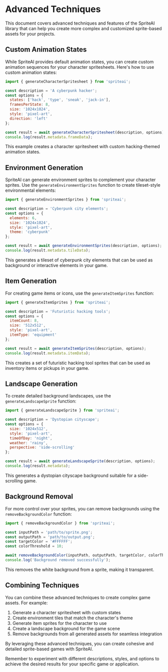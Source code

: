 # Advanced Techniques

This document covers advanced techniques and features of the SpriteAI library that can help you create more complex and customized sprite-based assets for your projects.

## Custom Animation States

While SpriteAI provides default animation states, you can create custom animation sequences for your character spritesheets. Here's how to use custom animation states:

```javascript
import { generateCharacterSpritesheet } from 'spriteai';

const description = 'A cyberpunk hacker';
const options = {
  states: ['hack', 'type', 'sneak', 'jack-in'],
  framesPerState: 8,
  size: '1024x1024',
  style: 'pixel-art',
  direction: 'left'
};

const result = await generateCharacterSpritesheet(description, options);
console.log(result.metadata.frameData);
```

This example creates a character spritesheet with custom hacking-themed animation states.

## Environment Generation

SpriteAI can generate environment sprites to complement your character sprites. Use the `generateEnvironmentSprites` function to create tileset-style environmental elements:

```javascript
import { generateEnvironmentSprites } from 'spriteai';

const description = 'Cyberpunk city elements';
const options = {
  elements: 6,
  size: '1024x1024',
  style: 'pixel-art',
  theme: 'cyberpunk'
};

const result = await generateEnvironmentSprites(description, options);
console.log(result.metadata.tileData);
```

This generates a tileset of cyberpunk city elements that can be used as background or interactive elements in your game.

## Item Generation

For creating game items or icons, use the `generateItemSprites` function:

```javascript
import { generateItemSprites } from 'spriteai';

const description = 'Futuristic hacking tools';
const options = {
  itemCount: 8,
  size: '512x512',
  style: 'pixel-art',
  itemType: 'equipment'
};

const result = await generateItemSprites(description, options);
console.log(result.metadata.itemData);
```

This creates a set of futuristic hacking tool sprites that can be used as inventory items or pickups in your game.

## Landscape Generation

To create detailed background landscapes, use the `generateLandscapeSprite` function:

```javascript
import { generateLandscapeSprite } from 'spriteai';

const description = 'Dystopian cityscape';
const options = {
  size: '1024x512',
  style: 'pixel-art',
  timeOfDay: 'night',
  weather: 'rainy',
  perspective: 'side-scrolling'
};

const result = await generateLandscapeSprite(description, options);
console.log(result.metadata);
```

This generates a dystopian cityscape background suitable for a side-scrolling game.

## Background Removal

For more control over your sprites, you can remove backgrounds using the `removeBackgroundColor` function:

```javascript
import { removeBackgroundColor } from 'spriteai';

const inputPath = 'path/to/sprite.png';
const outputPath = 'path/to/output.png';
const targetColor = '#FFFFFF';
const colorThreshold = 10;

await removeBackgroundColor(inputPath, outputPath, targetColor, colorThreshold);
console.log('Background removed successfully');
```

This removes the white background from a sprite, making it transparent.

## Combining Techniques

You can combine these advanced techniques to create complex game assets. For example:

1. Generate a character spritesheet with custom states
2. Create environment tiles that match the character's theme
3. Generate item sprites for the character to use
4. Create a landscape background for the game scene
5. Remove backgrounds from all generated assets for seamless integration

By leveraging these advanced techniques, you can create cohesive and detailed sprite-based games with SpriteAI.

Remember to experiment with different descriptions, styles, and options to achieve the desired results for your specific game or application.